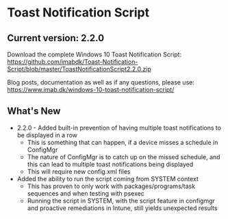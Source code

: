 # Toast Notification Script

## Current version: 2.2.0

Download the complete Windows 10 Toast Notification Script: https://github.com/imabdk/Toast-Notification-Script/blob/master/ToastNotificationScript2.2.0.zip

Blog posts, documentation as well as if any questions, please use: https://www.imab.dk/windows-10-toast-notification-script/

## What's New

- 2.2.0 - Added built-in prevention of having multiple toast notifications to be displayed in a row
   - This is something that can happen, if a device misses a schedule in ConfigMgr
   - The nature of ConfigMgr is to catch up on the missed schedule, and this can lead to multiple toast notifications being displayed
   - This will require new config.xml files
- Added the ability to run the script coming from SYSTEM context
   - This has proven to only work with packages/programs/task sequences and when testing with psexec
   - Running the script in SYSTEM, with the script feature in configmgr and proactive remediations in Intune, still yields unexpected results
